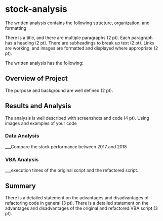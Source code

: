 # stock-analysis

The written analysis contains the following structure, organization, and formatting:

There is a title, and there are multiple paragraphs (2 pt).
Each paragraph has a heading (2 pt).
There are subheadings to break up text (2 pt).
Links are working, and images are formatted and displayed where appropriate (2 pt).

The written analysis has the following:

## Overview of Project
The purpose and background are well defined (2 pt).
## Results and Analysis
The analysis is well described with screenshots and code (4 pt).
Using images and examples of your code
### Data Analysis
___Compare the stock performance between 2017 and 2018
### VBA Analysis
___execution times of the original script and the refactored script.
## Summary
There is a detailed statement on the advantages and disadvantages of refactoring code in general (3 pt).
There is a detailed statement on the advantages and disadvantages of the original and refactored VBA script (3 pt).
